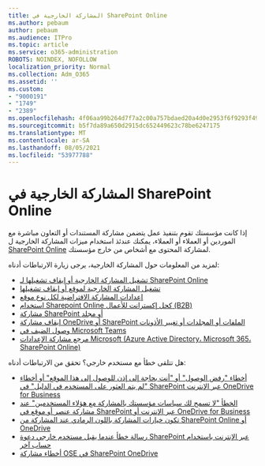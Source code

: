 ```yaml
---
title: المشاركة الخارجية في SharePoint Online
ms.author: pebaum
author: pebaum
ms.audience: ITPro
ms.topic: article
ms.service: o365-administration
ROBOTS: NOINDEX, NOFOLLOW
localization_priority: Normal
ms.collection: Adm_O365
ms.assetid: ''
ms.custom:
- "9000191"
- "1749"
- "2389"
ms.openlocfilehash: 4f06aa99b264d7f7a2c00a757bdaed20a4d0e2953f6f9293f4987ae448fb17bb
ms.sourcegitcommit: b5f7da89a650d2915dc652449623c78be6247175
ms.translationtype: MT
ms.contentlocale: ar-SA
ms.lasthandoff: 08/05/2021
ms.locfileid: "53977788"
---
```

# <a name="external-sharing-in-sharepoint-online"></a>المشاركة الخارجية في SharePoint Online

إذا كانت مؤسستك تقوم بتنفيذ عمل يتضمن مشاركة المستندات أو التعاون مباشرة مع الموردين أو العملاء أو العملاء، يمكنك عندئذ استخدام ميزات المشاركة الخارجية ل [SharePoint Online](https://docs.microsoft.com/sharepoint/external-sharing-overview) لمشاركة المحتوى مع أشخاص من خارج مؤسستك.

لمزيد من المعلومات حول المشاركة الخارجية، يرجى زيارة الارتباطات أدناه:

- [تشغيل المشاركة الخارجية أو إيقاف تشغيلها لـ SharePoint Online](https://docs.microsoft.com/sharepoint/turn-external-sharing-on-or-off)
- [تشغيل المشاركة الخارجية لموقع أو إيقاف تشغيلها](https://docs.microsoft.com/sharepoint/change-external-sharing-site)
- [إعدادات المشاركة الافتراضية لكل نوع موقع](https://docs.microsoft.com/Office365/Enterprise/microsoft-365-guest-settings#sharepoint-site-level)
- [استخدام Sharepoint Online كحل إكسترانت للأعمال (B2B)](https://docs.microsoft.com/sharepoint/create-b2b-extranet)
- [مشاركة SharePoint أو مجلد](https://support.office.com/article/share-sharepoint-files-or-folders-1fe37332-0f9a-4719-970e-d2578da4941c)
- [إيقاف مشاركة OneDrive أو SharePoint الملفات أو المجلدات أو تغيير الأذونات](https://support.office.com/article/stop-sharing-onedrive-or-sharepoint-files-or-folders-or-change-permissions-0a36470f-d7fe-40a0-bd74-0ac6c1e13323)
- [وصول الضيف في Microsoft Teams](https://docs.microsoft.com/MicrosoftTeams/guest-access)
- [مرجع مشاركة الإعدادات Microsoft (Azure Active Directory، Microsoft 365، SharePoint Online)](https://docs.microsoft.com/Office365/Enterprise/microsoft-365-guest-settings)

هل تتلقى خطأ مع مستخدم خارجي؟ تحقق من الارتباطات أدناه:

- [أخطاء "رفض الوصول" أو "أنت بحاجة إلى إذن للوصول إلى هذا الموقع" أو أخطاء "لم يتم العثور على المستخدم في الدليل" في SharePoint عبر الإنترنت OneDrive for Business](https://docs.microsoft.com/sharepoint/support/administration/access-denied-or-need-permission-error-sharepoint-online-or-onedrive-for-business)
- [الخطأ "لا تسمح لك سياسات مؤسستك بالمشاركة مع هؤلاء المستخدمين" عند مشاركة عنصر أو موقع في SharePoint عبر الإنترنت أو OneDrive for Business](https://docs.microsoft.com/sharepoint/support/administration/organization-policies-do-not-allow-you-to-share-with-users-error)
- [تكون خيارات المشاركة باللون الرمادي عند المشاركة من SharePoint Online أو OneDrive](https://docs.microsoft.com/sharepoint/support/administration/sharing-options-grayed-out-when-sharing-from-sharepoint-online-or-onedrive)
- [رسالة خطأ عندما يقبل مستخدم خارجي دعوة SharePoint عبر الإنترنت باستخدام حساب آخر](https://docs.microsoft.com/sharepoint/support/sharing-and-permissions/error-when-external-user-accepts-an-invitation-by-using-another-account)
- [أخطاء مشاركة OSE في SharePoint OneDrive](https://docs.microsoft.com/sharepoint/sharepoint-onedrive-error-message)


